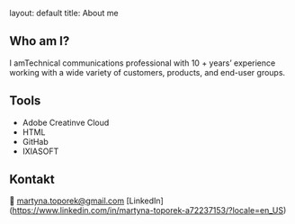 layout: default
title: About me

## Who am I?
I amTechnical communications professional with 10 + years’ experience working with a wide variety of customers, products, and end-user groups. 

## Tools
- Adobe Creatinve Cloud
- HTML
- GitHab
- IXIASOFT

## Kontakt
📨 martyna.toporek@gmail.com
[LinkedIn] (https://www.linkedin.com/in/martyna-toporek-a72237153/?locale=en_US)
